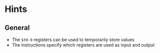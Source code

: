 # Hints

## General

- The `$t0-9` registers can be used to temporarily store values
- The instructions specify which registers are used as input and output
